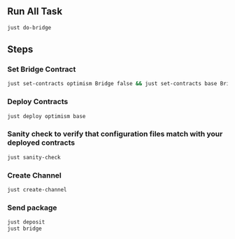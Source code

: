 ## Run All Task

```bash
just do-bridge
```

## Steps

### Set Bridge Contract

```bash
just set-contracts optimism Bridge false && just set-contracts base Bridge false
```

### Deploy Contracts

```bash
just deploy optimism base
```

### Sanity check to verify that configuration files match with your deployed contracts

```bash
just sanity-check
```

### Create Channel

```bash
just create-channel
```

### Send package

```bash
just deposit
just bridge
```
